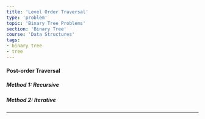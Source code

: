 ```yaml
---
title: 'Level Order Traversal'
type: 'problem'
topic: 'Binary Tree Problems'
section: 'Binary Tree'
course: 'Data Structures'
tags:
- binary tree
- tree
---
```

#### Post-order Traversal
##### Method 1: Recursive

##### Method 2: Iterative

---
